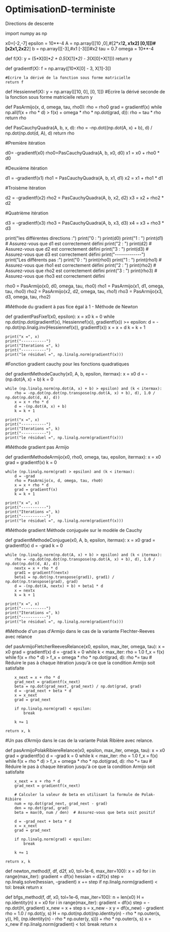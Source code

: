 # OptimisationD-terministe
Directions de descente

import numpy as np


x0=[-2,-7]
epsilon = 10**-4
A = np.array([[10 ,0],#[2*x1**2, x1x2]
             [0,1]])#[x2x1,2x2**2]
b = np.array([[-3],#x1
             [-3]])#x2
tau = 0.7
omega = 10**-4

def f(X):
    y = (5*X[0]**2 + 0.5*(X[1]**2) - 3*(X[0]+X[1]))
    return y
    
def gradientf(X):
    f = np.array([10*X[0] - 3, X[1]-3])
    
    #Ecrire la dérivé de la fonction sous forme matricielle
    return f

def Hessiennef(X):
    y = np.array([[10, 0],
                  [0, 1]])
    #Ecrire la dérivé seconde de la fonction sous forme matricielle
    return y


def PasArmijo(x, d, omega, tau, rho0):
    rho = rho0
    grad = gradientf(x)
    while np.all(f(x + rho * d) > f(x) + omega * rho * np.dot(grad, d)):
        rho = tau * rho
    return rho


def PasCauchyQuadra(A, b, x, d):
    rho = -np.dot((np.dot(A, x) + b), d) / np.dot(np.dot(d, A), d)
    return rho

#Première itération

d0= -gradientf(x0)
rho0=PasCauchyQuadra(A, b, x0, d0)
x1 = x0 + rho0 * d0

#Deuxième itération

d1 = -gradientf(x1)
rho1 = PasCauchyQuadra(A, b, x1, d1)
x2 = x1 + rho1 * d1

#Troisème itération

d2 = -gradientf(x2)
rho2 = PasCauchyQuadra(A, b, x2, d2)
x3 = x2 + rho2 * d2

#Quatrième itération

d3 = -gradientf(x3)
rho3 = PasCauchyQuadra(A, b, x3, d3)
x4 = x3 + rho3 * d3


print("les différentes directions :")
print("0 : ")
print(d0)
print("1 : ")
print(d1)  # Assurez-vous que d1 est correctement défini
print("2 : ")
print(d2)  # Assurez-vous que d2 est correctement défini
print("3 : ")
print(d3)  # Assurez-vous que d3 est correctement défini
print("-------------")
print("Les différents pas :")
print("0 : ")
print(rho0)
print("1 : ")
print(rho1)  # Assurez-vous que rho1 est correctement défini
print("2 : ")
print(rho2)  # Assurez-vous que rho2 est correctement défini
print("3 : ")
print(rho3)  # Assurez-vous que rho3 est correctement défini



rho0 = PasArmijo(x0, d0, omega, tau, rho0)
rho1 = PasArmijo(x1, d1, omega, tau, rho0)
rho2 = PasArmijo(x2, d2, omega, tau, rho1)
rho3 = PasArmijo(x3, d3, omega, tau, rho2)


#Méthode du gradient à pas fice égal à 1 - Méthode de Newton


def gradientPasFixe1(x0, epsilon):
    x = x0
    k = 0
    while np.dot(np.dot(gradientf(x), Hessiennef(x)), gradientf(x)) >= epsilon:
        d = -np.dot(np.linalg.inv(Hessiennef(x)), gradientf(x))
        x = x + d
        k = k + 1
        
    print("x =", x)
    print("-----------")
    print("Iterations =", k)
    print("-----------")
    print("le résiduel =", np.linalg.norm(gradientf(x)))


#Fonction gradient cauchy pour les fonctions quadratiques



def gradientMethodeCauchy(x0, A, b, epsilon, itermax):
    x = x0
    d = -(np.dot(A, x) + b)
    k = 0
    
    while (np.linalg.norm(np.dot(A, x) + b) > epsilon) and (k < itermax):
        rho = -np.dot(np.dot(np.transpose(np.dot(A, x) + b), d), 1.0 / np.dot(np.dot(d, A), d))
        x = x + rho * d
        d = -(np.dot(A, x) + b)
        k = k + 1
    
    print("x =", x)
    print("-----------")
    print("Iterations =", k)
    print("-----------")
    print("le résiduel =", np.linalg.norm(gradientf(x)))


#Méthode gradient pas Armijo



def gradientMethodeArmijo(x0, rho0, omega, tau, epsilon, itermax):
    x = x0
    grad = gradientf(x)
    k = 0
    
    while (np.linalg.norm(grad) > epsilon) and (k < itermax):
        d = -grad
        rho = PasArmijo(x, d, omega, tau, rho0)
        x = x + rho * d
        grad = gradientf(x)
        k = k + 1
    
    print("x =", x)
    print("-----------")
    print("Iterations =", k)
    print("-----------")
    print("le résiduel =", np.linalg.norm(gradientf(x)))


#Méthode gradient Méthode conjuguée sur le modèle de Cauchy


def gradientMethodeConjugue(x0, A, b, epsilon, itermax):
    x = x0
    grad = gradientf(x)
    d = -grad
    k = 0
    
    while (np.linalg.norm(np.dot(A, x) + b) > epsilon) and (k < itermax):
        rho = -np.dot(np.dot(np.transpose(np.dot(A, x) + b), d), 1.0 / np.dot(np.dot(d, A), d))
        nextx = x + rho * d
        grad1 = gradientf(nextx)
        beta1 = np.dot(np.transpose(grad1), grad1) / np.dot(np.transpose(grad), grad)
        d = -(np.dot(A, nextx) + b) + beta1 * d
        x = nextx
        k = k + 1
    
    print("x =", x)
    print("-----------")
    print("Iterations =", k)
    print("-----------")
    print("le résiduel =", np.linalg.norm(gradientf(x)))



#Méthode d'un pas d'Armijo dans le cas de la variante Flechter-Reeves avec relance


def pasArmijoFletcherReevesRelance(x0, epsilon, max_iter, omega, tau):
    x = x0
    grad = gradientf(x)
    d = -grad
    k = 0
    while k < max_iter:
        rho = 1.0
        f_x = f(x)
        while f(x + rho * d) > f_x + omega * rho * np.dot(grad, d):
            rho *= tau  # Réduire le pas à chaque itération jusqu'à ce que la condition Armijo soit satisfaite
        
        x_next = x + rho * d
        grad_next = gradientf(x_next)
        beta = np.dot(grad_next, grad_next) / np.dot(grad, grad)
        d = -grad_next + beta * d
        x = x_next
        grad = grad_next
        
        if np.linalg.norm(grad) < epsilon:
            break
        
        k += 1
    
    return x, k

    
#Un pas d’Armijo dans le cas de la variante Polak Ribière avec relance.


def pasArmijoPolakRibiereRelance(x0, epsilon, max_iter, omega, tau):
    x = x0
    grad = gradientf(x)
    d = -grad
    k = 0
    while k < max_iter:
        rho = 1.0
        f_x = f(x)
        while f(x + rho * d) > f_x + omega * rho * np.dot(grad, d):
            rho *= tau  # Réduire le pas à chaque itération jusqu'à ce que la condition Armijo soit satisfaite
        
        x_next = x + rho * d
        grad_next = gradientf(x_next)
        
        # Calculer la valeur de beta en utilisant la formule de Polak-Ribière
        num = np.dot(grad_next, grad_next - grad)
        den = np.dot(grad, grad)
        beta = max(0, num / den)  # Assurez-vous que beta soit positif
        
        d = -grad_next + beta * d
        x = x_next
        grad = grad_next
        
        if np.linalg.norm(grad) < epsilon:
            break
        
        k += 1
    
    return x, k



def newton_method(f, df, d2f, x0, tol=1e-6, max_iter=100):
    x = x0
    for i in range(max_iter):
        gradient = df(x)
        hessian = d2f(x)
        step = np.linalg.solve(hessian, -gradient)
        x += step
        if np.linalg.norm(gradient) < tol:
            break
    return x




def bfgs_method(f, df, x0, tol=1e-6, max_iter=100):
    n = len(x0)
    H = np.identity(n)
    x = x0
    for i in range(max_iter):
        gradient = df(x)
        step = -np.dot(H, gradient)
        x_new = x + step
        s = x_new - x
        y = df(x_new) - gradient
        rho = 1.0 / np.dot(y, s)
        H = np.dot(np.dot((np.identity(n) - rho * np.outer(s, y)), H),
                   (np.identity(n) - rho * np.outer(y, s))) + rho * np.outer(s, s)
        x = x_new
        if np.linalg.norm(gradient) < tol:
            break
    return x
